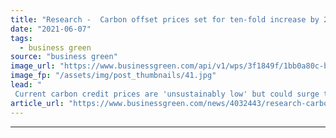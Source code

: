 ```yaml
---
title: "Research -  Carbon offset prices set for ten-fold increase by 2030"
date: "2021-06-07"
tags: 
  - business green
source: "business green"
image_url: "https://www.businessgreen.com/api/v1/wps/3f1849f/1bb0a80c-bf30-4a01-abaa-6b30689664f1/4/iStock-183415136-forest-trees-185x114.jpg"
image_fp: "/assets/img/post_thumbnails/41.jpg"
lead: "
 Current carbon credit prices are 'unsustainably low' but could surge to $50 per tonne of CO2 by the end of decade as corporate demand surges, new research indicates ..."
article_url: "https://www.businessgreen.com/news/4032443/research-carbon-offset-prices-set-fold-increase-2030"
---
```


---
